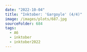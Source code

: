 ```yaml
---
date: "2022-10-04"
title: "Inktober: 'Gargoyle' (4/4)"
image: /images/plots/687.jpg
sourceFolder: 684
tags:
  - A6
  - inktober
  - inktober2022
---
```


